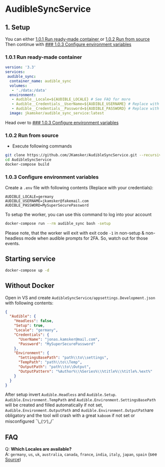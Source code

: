 
# AudibleSyncService

## 1. Setup

You can either  [1.0.1 Run ready-made container ](#101-run-ready-made-container ) or [1.0.2 Run from source](#102-run-from-source) </br>
Then continue with [### 1.0.3 Configure environment variables](#103-configure-environment-variables)

### 1.0.1 Run ready-made container
````yaml
version: '3.3'
services:
 audible_sync:
  container_name: audible_sync
  volumes:
   - './data:/data'
  environment:
   - Audible__Locale=${AUDIBLE_LOCALE} # See FAQ for more
   - Audible__Credentials__UserName=${AUDIBLE_USERNAME} # Replace with your username or use .env
   - Audible__Credentials__Password=${AUDIBLE_PASSWORD} # Replace with your password or use .env
  image: jkamsker/audible_sync_service:latest
````

Head over to [### 1.0.3 Configure environment variables](#103-configure-environment-variables)



### 1.0.2 Run from source

- Execute following commands
```bash
git clone https://github.com/JKamsker/AudibleSyncService.git --recursive
cd AudibleSyncService
docker-compose build
```


### 1.0.3 Configure environment variables

Create a ``.env`` file with following contents (Replace with your credentials): 
```text
AUDIBLE_LOCALE=germany
AUDIBLE_USERNAME=jkamsker@fakemail.com
AUDIBLE_PASSWORD=MySuperSecurePassword
```

To setup the worker, you can use this command to log into your account
```bash
docker-compose run --rm audible_sync bash -setup
```

Please note, that the worker will exit with exit code ``-1`` in non-setup & non-headless mode when audible prompts for 2FA. So, watch out for those events.

## Starting service
```bash
docker-compose up -d
```

## Without Docker
Open in VS and create ``AudibleSyncService/appsettings.Development.json`` 
with following contents: 
```json
{
  "Audible": {
    "Headless": false,
    "Setup": true,
    "Locale": "germany",
    "Credentials": {
      "UserName": "jonas.kamsker@mail.com",
      "Password": "MySuperSecurePassword"
    },
    "Environment": {
      "SettingsBasePath": "path\\to\\settings",
      "TempPath": "path\\to\\Temp",
      "OutputPath": "path\\to\\Output",
      "OutputPattern": "%Author%\\%Series%\\%title%\\%title%.%ext%"
    }
  }
}
```
After setup invert ``Audible.Headless`` and ``Audible.Setup``. </br>
``Audible.Environment.TempPath`` and ``Audible.Environment.SettingsBasePath`` will be created and filled automatically if not set, ``Audible.Environment.OutputPath``  and ``Audible.Environment.OutputPath``are obligatory and the tool will crash with a great ``kaboom`` if not set or misconfigured ¯\\\_(ツ)_/¯

## FAQ
Q: **Which Locales are available?** </br>
A: ``germany``, ``us``, ``uk``, ``australia``, ``canada``, ``france``,  ``india``, ``italy``, ``japan``, ``spain`` (see [Source](https://github.com/JKamsker/AudibleApi/blob/dbb51c6183db831c2c1b518d613978df6e7d4061/AudibleApi/Localization.cs#L20)) 
